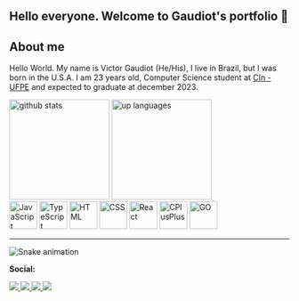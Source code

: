 
## Hello everyone. Welcome to Gaudiot's portfolio 👋
## About me
Hello World. My name is Victor Gaudiot (He/His), I live in Brazil, but I was born in the U.S.A. I am 23 years old, Computer Science student at [CIn - UFPE](https://portal.cin.ufpe.br/) and expected to graduate at december 2023.

<div class="stats">
	<img height="180em" alt="github stats" src="https://github-readme-stats.vercel.app/api?username=gaudiot&show_icons=true&theme=radical"/>
	<img height="180em" alt="up languages" src="https://github-readme-stats.vercel.app/api/top-langs/?username=gaudiot&theme=radical&hide=c%23,ruby,objective-c&layout=compact&langs_count=6" />
</div>

<div class="linguagens">
	<img alt="JavaScript" width=50 src="https://cdn.jsdelivr.net/gh/devicons/devicon/icons/javascript/javascript-original.svg" />
	<img alt="TypeScript" width=50 src="https://cdn.jsdelivr.net/gh/devicons/devicon/icons/typescript/typescript-original.svg" />
	<img alt="HTML" width=50 src="https://cdn.jsdelivr.net/gh/devicons/devicon/icons/html5/html5-original-wordmark.svg" />
	<img alt="CSS" width=50 src="https://cdn.jsdelivr.net/gh/devicons/devicon/icons/css3/css3-original-wordmark.svg" />
	<img alt="React" width=50 src="https://cdn.jsdelivr.net/gh/devicons/devicon/icons/react/react-original.svg" />
	<img alt="CPlusPlus" width=50 src="https://cdn.jsdelivr.net/gh/devicons/devicon/icons/cplusplus/cplusplus-original.svg" />
	<img alt="GO" width=50 src="https://cdn.jsdelivr.net/gh/devicons/devicon/icons/go/go-original-wordmark.svg" />
</div>
<hr/>

![Snake animation](https://github.com/gaudiot/gaudiot/blob/output/github-contribution-grid-snake.svg)

**Social:** 
<div class="sociais">
	<a href="https://www.linkedin.com/in/victor-gaudiot-7a26921a4/" target="_blank">
		<img src="https://img.shields.io/badge/LinkedIn-0077B5?style=for-the-badge&logo=linkedin&logoColor=white" target="_blank">
	</a>
	<a href="https://github.com/Gaudiot" target="_blank">
		<img src="https://img.shields.io/badge/GitHub-100000?style=for-the-badge&logo=github&logoColor=white" target="_blank">
	</a>
	<a href="mailto:victor.gaudiot@gmail.com" target="_blank">
		<img src="https://img.shields.io/badge/Gmail-D14836?style=for-the-badge&logo=gmail&logoColor=white" target="_blank">
	</a>
	<a href="https://www.twitch.tv/gaudiot" target="_blank">
		<img src="https://img.shields.io/badge/Twitch-9146FF?style=for-the-badge&logo=twitch&logoColor=white" />
	</a>
</div>

<!--
Para ajudar a fazer o README: https://stackedit.io/app#

IDEIAS:
- ⚡ Fun fact: ...
- 👯 I’m looking to collaborate on ...
- 🤔 I’m looking for help with ...
- 💬 Ask me about ...

jogo da cobra: 
Redes sociais: (linkedIn, gmail, twitch, github) https://dev.to/envoy_/150-badges-for-github-pnk
Conquistas
icones de tecnologia: https://devicon.dev/

Ver perfil de igor
Procurar perfis bonitos 

+informacoes ver: https://www.youtube.com/watch?v=TsaLQAetPLU
-->
